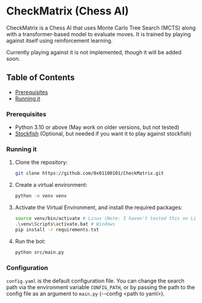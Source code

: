# CheckMatrix (Chess AI)

CheckMatrix is a Chess AI that uses Monte Carlo Tree Search (MCTS) along with a transformer-based model to evaluate moves.
It is trained by playing against itself using reinforcement learning.<br>

Currently playing against it is not implemented, though it will be added soon.<br>


## Table of Contents
- [Prerequisites](#prerequisites)
- [Running it](#running-it)

### Prerequisites
- Python 3.10 or above (May work on older versions, but not tested)
- [Stockfish](https://stockfishchess.org/download/) (Optional, but needed if you want it to play against stockfish)

### Running it
1. Clone the repository:
    ```bash
    git clone https://github.com/0x01100101/CheckMatrix.git
    ```

2. Create a virtual environment:
    ```bash
    python -m venv venv
    ```

3. Activate the Virtual Environment, and install the required packages:
    ```bash
    source venv/bin/activate # Linux (Note: I haven't tested this on Linux)
    .\venv\Scripts\activate.bat # Windows
    pip install -r requirements.txt
    ```

4. Run the bot:
    ```bash
    python src/main.py
    ```

### Configuration
`config.yaml` is the default configuration file. You can change the search path via the environment variable `CONFIG_PATH`, or by passing the path to the config file as an argument to `main.py` (--config \<path to yaml\>).<br>

